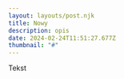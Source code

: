```yaml
---
layout: layouts/post.njk
title: Nowy
description: opis
date: 2024-02-24T11:51:27.677Z
thumbnail: "#"
---
```

Tekst